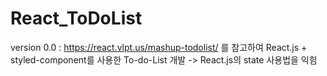 # React_ToDoList

version 0.0 : https://react.vlpt.us/mashup-todolist/ 를 참고하여 React.js + styled-component를 사용한 To-do-List 개발 -> React.js의 state 사용법을 익힘
